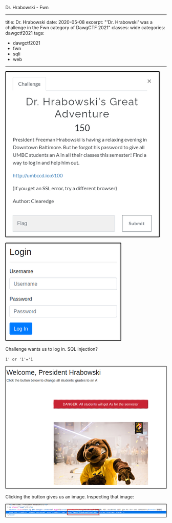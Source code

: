 Dr. Hrabowski - Fwn

---
title: Dr. Hrabowski
date: 2020-05-08
excerpt: "'Dr. Hrabowski' was a challenge in the Fwn category of DawgCTF 2021"
classes: wide
categories: dawgctf2021
tags:
  - dawgctf2021
  - fwn
  - sqli
  - web
---


![img](/assets/images/ctf/dawgctf2021-drhrabowski/0.png)


![img](/assets/images/ctf/dawgctf2021-drhrabowski/1.png)

Challenge wants us to log in. SQL injection?

`1' or '1'='1`


![img](/assets/images/ctf/dawgctf2021-drhrabowski/2.png)

Clicking the button gives us an image. Inspecting that image:


![img](/assets/images/ctf/dawgctf2021-drhrabowski/3.png)
